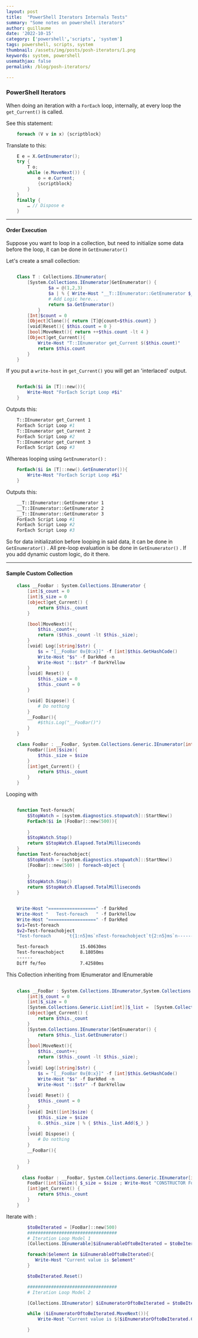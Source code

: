 ```yaml
---
layout: post
title:  "PowerShell Iterators Internals Tests"
summary: "Some notes on powershell iterators"
author: guillaume
date: '2022-10-15'
category: ['powershell','scripts', 'system']
tags: powershell, scripts, system
thumbnail: /assets/img/posts/posh-iterators/1.png
keywords: system, powershell
usemathjax: false
permalink: /blog/posh-iterators/

---
```


### PowerShell Iterators 

When doing an iteration with a ```ForEach``` loop, internally, at every loop the ```get_Current()``` is called.

See this statement:
```powershell
    foreach (V v in x) {scriptblock}
```

Translate to this:

```csharp
    E e = X.GetEnumerator();
    try {
        T o;
        while (e.MoveNext()) {
            o = e.Current;
            {scriptblock}
        }
    }
    finally {
        … // Dispose e
    }
```


---------------------------------------------------------------------------------------------------------

#### Order Execution 

Suppose you want to loop in a collection, but need to initialize some data before the loop, it can be done in ```GetEnumerator()```

Let's create a small collection:

```powershell

    Class T : Collections.IEnumerator{
        [System.Collections.IEnumerator]GetEnumerator() {
                $a = @(1,2,3)
                $a | % { Write-Host "__T::IEnumerator::GetEnumerator $_" }
                # Add Logic here...
                return $a.GetEnumerator()
            }
        [Int]$count = 0
        [Object]Clone(){ return [T]@{count=$this.count} }
        [void]Reset(){ $this.count = 0 }
        [bool]MoveNext(){ return ++$this.count -lt 4 }
        [Object]get_Current(){
            Write-Host "T::IEnumerator get_Current $($this.count)"
            return $this.count 
        }
    }

```

If you put a ```write-host``` in ```get_Current()``` you will get an 'interlaced' output.

```powershell

    ForEach($i in [T]::new()){
        Write-Host "ForEach Script Loop #$i"
    }

```
Outputs this:

```bash
	T::IEnumerator get_Current 1
	ForEach Script Loop #1
	T::IEnumerator get_Current 2
	ForEach Script Loop #2
	T::IEnumerator get_Current 3
	ForEach Script Loop #3
```

Whereas looping using ```GetEnumerator()``` : 

```powershell
    ForEach($i in [T]::new().GetEnumerator()){
        Write-Host "ForEach Script Loop #$i"
    }
```

Outputs this:


```bash
	__T::IEnumerator::GetEnumerator 1
	__T::IEnumerator::GetEnumerator 2
	__T::IEnumerator::GetEnumerator 3
	ForEach Script Loop #1
	ForEach Script Loop #2
	ForEach Script Loop #3
```

So for data initialization before looping in said data, it can be done in ```GetEnumerator()``` .
All pre-loop evaluation is be done in ```GetEnumerator()``` . If you add dynamic custom logic, do it there.


---------------------------------------------------------------------------------------------------------

#### Sample Custom Collection 

```powershell
    class __FooBar : System.Collections.IEnumerator {
        [int]$_count = 0
        [int]$_size = 0
        [object]get_Current() {
            return $this._count
        }

        [bool]MoveNext(){ 
            $this._count++; 
            return ($this._count -lt $this._size); 
        }
        [void] Log([string]$str) {
            $s = "[__FooBar 0x{0:x}]" -f [int]$this.GetHashCode()
            Write-Host "$s" -f DarkRed -n
            Write-Host "::$str" -f DarkYellow
        }
        [void] Reset() {
            $this._size = 0
            $this._count = 0
        }

        [void] Dispose() {
            # Do nothing
        }
        __FooBar(){ 
            #$this.Log("__FooBar()")
        }
    }

    class FooBar : __FooBar, System.Collections.Generic.IEnumerator[int] {
        FooBar([int]$size){ 
            $this._size = $size
        }
        [int]get_Current() {
            return $this._count
        }
    }
```

Looping with 


```powershell

    function Test-foreach{
        $StopWatch = [system.diagnostics.stopwatch]::StartNew()
        ForEach($i in [FooBar]::new(500)){
            
        }
        $StopWatch.Stop()
        return $StopWatch.Elapsed.TotalMilliseconds
    }
    function Test-foreachobject{
        $StopWatch = [system.diagnostics.stopwatch]::StartNew()
        [FooBar]::new(500) | foreach-object {
            
        }
        $StopWatch.Stop()
        return $StopWatch.Elapsed.TotalMilliseconds
    }


    Write-Host "==================" -f DarkRed
    Write-Host "   Test-foreach   " -f DarkYellow
    Write-Host "==================" -f DarkRed
    $v1=Test-foreach
    $v2=Test-foreachobject
    "Test-foreach      `t{1:n5}ms`nTest-foreachobject`t{2:n5}ms`n------`nDiff fe/feo`t`t{3:n5}ms" -f $v0,$v1, $v2, ($v1-$v2)
```

```bash
    Test-foreach            15.60630ms
    Test-foreachobject      8.18050ms
    ------
    Diff fe/feo             7.42580ms
```

This Collection inheriting from IEnumerator and IEnumerable

```powershell
        
    class __FooBar : System.Collections.IEnumerator,System.Collections.IEnumerable {
        [int]$_count = 0
        [int]$_size = 0
        [System.Collections.Generic.List[int]]$_list =  [System.Collections.Generic.List[int]]::new()
        [object]get_Current() {
            return $this._count
        }
        [System.Collections.IEnumerator]GetEnumerator() {
            return $this._list.GetEnumerator()
        }
        [bool]MoveNext(){ 
            $this._count++; 
            return ($this._count -lt $this._size); 
        }
        [void] Log([string]$str) {
            $s = "[__FooBar 0x{0:x}]" -f [int]$this.GetHashCode()
            Write-Host "$s" -f DarkRed -n
            Write-Host "::$str" -f DarkYellow
        }
        [void] Reset() {
            $this._count = 0
        }
        [void] Init([int]$size) {
            $this._size = $size
            0..$this._size | % { $this._list.Add($_) }
        }
        [void] Dispose() {
            # Do nothing
        }
        __FooBar(){
            
        }
    }

      class FooBar : __FooBar, System.Collections.Generic.IEnumerator[int] {
        FooBar([int]$size){ $_size = $size ; Write-Host "CONSTRUCTOR FooBar" ; $this.Init($size)}
        [int]get_Current() {
            return $this._count
        }
    }

```

Iterate with :


```powershell
        $toBeIterated = [FooBar]::new(500)
        ##################################
        # Iteration Loop Model 1
        [Collections.IEnumerable]$iEnumerableOftoBeIterated = $toBeIterated

        foreach($element in $iEnumerableOftoBeIterated){
           Write-Host "Current value is $element"
        }

        $toBeIterated.Reset()

        ##################################
        # Iteration Loop Model 2

        [Collections.IEnumerator] $iEnumeratorOftoBeIterated = $toBeIterated.GetEnumerator();

        while ($iEnumeratorOftoBeIterated.MoveNext()){
            Write-Host "Current value is $($iEnumeratorOftoBeIterated.Current)"

        }    
```